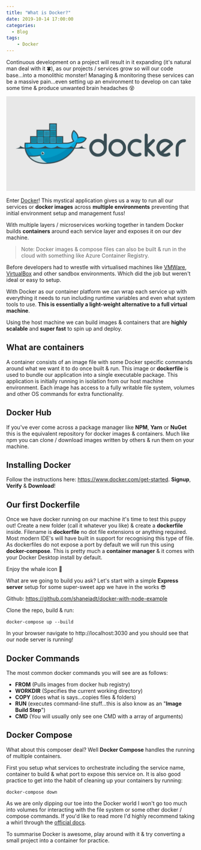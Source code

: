 ```yaml
---
title: "What is Docker?"
date: 2019-10-14 17:00:00
categories:
  - Blog
tags:
    - Docker
---
```


Continuous development on a project will result in it expanding (it's natural man deal with it :four_leaf_clover:), as our projects / services grow so will our code base...into a monolithic monster! Managing & monitoring these services can be a massive pain...even setting up an environment to develop on can take some time & produce unwanted brain headaches :dizzy_face:

![What is Docker?](../assets/images/Docker-And-Kubernetes/docker.png)

Enter [Docker](https://www.docker.com/)! This mystical application gives us a way to run all our services or **docker images** across **multiple environments** preventing that initial environment setup and management fuss!

With multiple layers / microservices working together in tandem Docker builds **containers** around each service layer and exposes it on our dev machine.

> Note: Docker images & compose files can also be built & run in the cloud with something like Azure Container Registry.

Before developers had to wrestle with virtualised machines like [VMWare](https://www.vmware.com/), [VirtualBox](https://www.virtualbox.org) and other sandbox environments. Which did the job but weren't ideal or easy to setup.

With Docker as our container platform we can wrap each service up with everything it needs to run including runtime variables and even what system tools to use. **This is essentially a light-weight alternative to a full virtual machine**.

Using the host machine we can build images & containers that are **highly scalable** and **super fast** to spin up and deploy.

## What are containers

A container consists of an image file with some Docker specific commands around what we want it to do once built & run. This image or **dockerfile** is used to bundle our application into a single executable package. This application is initially running in isolation from our host machine environment. Each image has access to a fully writable file system, volumes and other OS commands for extra functionality.

## Docker Hub

If you've ever come across a package manager like **NPM**, **Yarn** or **NuGet** this is the equivalent repository for docker images & containers. Much like npm you can clone / download images written by others & run them on your machine.

## Installing Docker

Follow the instructions here: https://www.docker.com/get-started. **Signup**, **Verify** & **Download**!

## Our first Dockerfile

Once we have docker running on our machine it's time to test this puppy out! Create a new folder (call it whatever you like) & create a **dockerfile** inside. Filename is **dockerfile** no dot file extensions or anything required. Most modern IDE's will have built in support for recognising this type of file. As dockerfiles do not expose a port by default we will run this using **docker-compose**. This is pretty much a **container manager** & it comes with your Docker Desktop install by default.

Enjoy the whale icon :whale:

What are we going to build you ask? Let's start with a simple **Express server** setup for some super-sweet app we have in the works :sunglasses:

Github: https://github.com/shaneiadt/docker-with-node-example

Clone the repo, build & run:

```
docker-compose up --build
```

In your browser navigate to http://localhost:3030 and you should see that our node server is running!

## Docker Commands

The most common docker commands you will see are as follows:

- **FROM** (Pulls images from docker hub registry)
- **WORKDIR** (Specifies the current working directory)
- **COPY** (does what is says...copies files & folders)
- **RUN** (executes command-line stuff...this is also know as an "**Image Build Step**")
- **CMD** (You will usually only see one CMD with a array of arguments)

## Docker Compose

What about this composer deal? Well **Docker Compose** handles the running of multiple containers.

First you setup what services to orchestrate including the service name, container to build & what port to expose this service on. It is also good practice to get into the habit of cleaning up your containers by running:

```
docker-compose down
```

As we are only dipping our toe into the Docker world I won't go too much into volumes for interacting with the file system or some other docker / compose commands. If you'd like to read more I'd highly recommend taking a whirl through the [official docs](https://docs.docker.com/get-started/).

To summarise Docker is awesome, play around with it & try converting a small project into a container for practice.